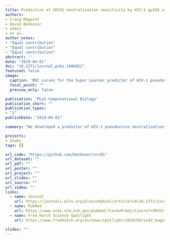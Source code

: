 ```yaml
---
title: Prediction of VRC01 neutralization sensitivity by HIV-1 gp160 sequence features
authors:
- Craig Magaret
- David Benkeser
- admin
- et al.
author_notes:
- "Equal contribution"
- "Equal contribution"
- "Equal contribution"
abstract: ''
date: "2019-04-01"
doi: "10.1371/journal.pcbi.1006952"
featured: false
image:
  caption: 'ROC curves for the Super Learner predictor of HIV-1 pseudovirus neutralization sensitivity to VRC01. Inset is amino acid sites identified as important for predicting neutralization sensitivity.'
  focal_point: ""
  preview_only: false

publication: 'PLoS Computational Biology'
publication_short: ""
publication_types:
- "2"
publishDate: "2019-04-01"

summary: "We developed a predictor of HIV-1 pseudovirus neutralization sensitivity to the broadly neutralizing antibody VRC01. Additionally, we identified important amino acid sites that may help in predicting neutralization sensitivity; this may aid analyses in future vaccine trials."

projects:
- bnabs
tags: []

url_code: "https://github.com/benkeser/vrc01"
url_dataset: ""
url_pdf: ""
url_poster: ""
url_project: ""
url_slides: ""
url_source: ""
url_video: ""
links:
  - name: Journal
    url: https://journals.plos.org/ploscompbiol/article?id=10.1371/journal.pcbi.1006952
  - name: PubMed
    url: https://www.ncbi.nlm.nih.gov/pubmed/?term=Prediction+of+VRC01+neutralization+sensitivity+by+HIV-1+gp160+sequence+features
  - name: Fred Hutch Science Spotlight
    url: https://www.fredhutch.org/en/news/spotlight/2019/05/vidd_magaret_ploscompbio.html

slides: ""
---
```

